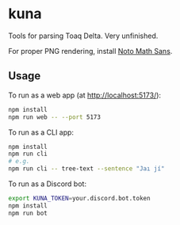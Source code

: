 # kuna

Tools for parsing Toaq Delta. Very unfinished.

For proper PNG rendering, install
[Noto Math Sans](https://fonts.google.com/noto/specimen/Noto+Sans+Math).

## Usage

To run as a web app (at <http://localhost:5173/>):

```sh
npm install
npm run web -- --port 5173
```

To run as a CLI app:

```sh
npm install
npm run cli
# e.g.
npm run cli -- tree-text --sentence "Jaı jí"
```

To run as a Discord bot:

```sh
export KUNA_TOKEN=your.discord.bot.token
npm install
npm run bot
```
